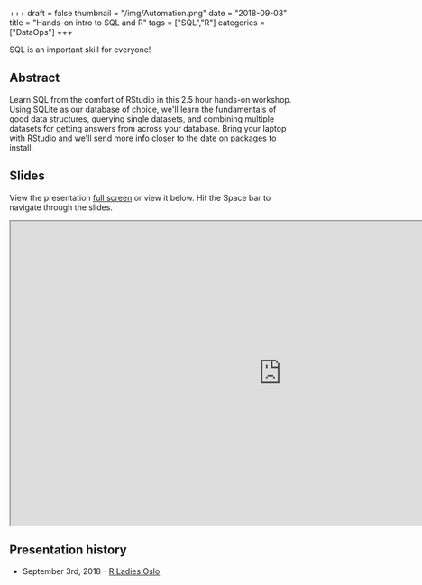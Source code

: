 +++
draft = false
thumbnail = "/img/Automation.png"
date = "2018-09-03"
title = "Hands-on intro to SQL and R"
tags = ["SQL","R"]
categories = ["DataOps"]
+++

SQL is an important skill for everyone!

## Abstract
Learn SQL from the comfort of RStudio in this 2.5 hour hands-on workshop. Using SQLite as our database of choice, we'll learn the fundamentals of good data structures, querying single datasets, and combining multiple datasets for getting answers from across your database. Bring your laptop with RStudio and we'll send more info closer to the date on packages to install.

## Slides
View the presentation [full screen](https://itsalocke.com/slides/sqlintro) or view it below. Hit the Space bar to navigate through the slides.

<iframe src="https://itsalocke.com/slides//sqlintro" width="960" height="540"></iframe>

## Presentation history
- September 3rd, 2018 - [R Ladies Oslo](https://www.meetup.com/rladies-oslo/events/251469862/)